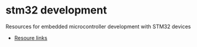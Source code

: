 # stm32 development
Resources for embedded microcontroller development with STM32 devices

- [Resoure links](/docs/resource-links.md)
